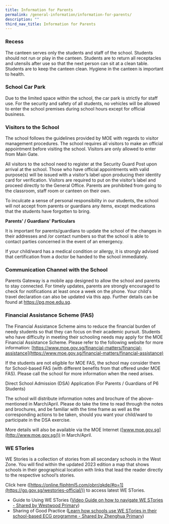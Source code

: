 ```yaml
---
title: Information for Parents
permalink: /general-information/information-for-parents/
description: ""
third_nav_title: Information for Parents
---
```

### Recess  
  

The canteen serves only the students and staff of the school. Students should not run or play in the canteen. Students are to return all receptacles and utensils after use so that the next person can sit at a clean table. Students are to keep the canteen clean. Hygiene in the canteen is important to health.

### School Car Park  
  

Due to the limited space within the school, the car park is strictly for staff use. For the security and safety of all students, no vehicles will be allowed to enter the school premises during school hours except for official business.

### Visitors to the School  

The school follows the guidelines provided by MOE with regards to visitor management procedures. The school requires all visitors to make an official appointment before visiting the school. Visitors are only allowed to enter from Main Gate.

All visitors to the school need to register at the Security Guard Post upon arrival at the school. Those who have official appointments with valid purpose(s) will be issued with a visitor’s label upon producing their identity card for verification. Visitors are required to put on the visitor’s label and proceed directly to the General Office. Parents are prohibited from going to the classroom, staff room or canteen on their own.

To inculcate a sense of personal responsibility in our students, the school will not accept from parents or guardians any items, except medications that the students have forgotten to bring.

**Parents' / Guardians' Particulars**

It is important for parents/guardians to update the school of the changes in their addresses and /or contact numbers so that the school is able to contact parties concerned in the event of an emergency.

If your child/ward has a medical condition or allergy, it is strongly advised that certification from a doctor be handed to the school immediately.

### Communication Channel with the School  

Parents Gateway is a mobile app designed to allow the school and parents to stay connected. For timely updates, parents are strongly encouraged to check for notifications at least once a week on the phone. Your child's travel declaration can also be updated via this app. Further details can be found at https://pg.moe.edu.sg.

### Financial Assistance Scheme (FAS)  


The Financial Assistance Scheme aims to reduce the financial burden of needy students so that they can focus on their academic pursuit. Students who have difficulty in meeting their schooling needs may apply for the MOE Financial Assistance Scheme. Please refer to the following website for more information: [https://www.moe.gov.sg/financial-matters/financial-assistance](https://www.moe.gov.sg/financial-matters/financial-assistance)

If the students are not eligible for MOE FAS, the school may consider them for School-based FAS (with different benefits from that offered under MOE FAS). Please call the school for more information when the need arises.

Direct School Admission (DSA) Application (For Parents / Guardians of P6 Students)  
  

The school will distribute information notes and brochure of the above-mentioned in March/April. Please do take the time to read through the notes and brochures, and be familiar with the time frame as well as the corresponding actions to be taken, should you want your child/ward to participate in the DSA exercise.

More details will also be available via the MOE Internet ([www.moe.gov.sg](http://www.moe.gov.sg/)) in March/April.

### WE STories

WE Stories is a collection of stories from all secondary schools in the West Zone. You will find within the updated 2023 edition a map that shows schools in their geographical location with links that lead the reader directly to the respective school’s stories.

Click here ([https://online.fliphtml5.com/obrr/qkde/#p=1](https://go.gov.sg/westories-official/)) to access latest WE STories.
- Guide to Using WE STories ([Video Guide on how to navigate WE STories -	Shared by Westwood Primary](https://drive.google.com/file/d/1I5bXtNZahXvd4YibQJj-Mo2JSAjdgRIu/view?usp=share_link/))
- Sharing of Good Practice ([Learn how schools use WE STories in their school-based ECG programme -	Shared by Zhenghua Primary](https://drive.google.com/file/d/1CaM8OAsgXNeVeK5z81kScfof09PIjIaz/view?usp=sharing/))